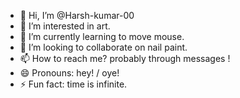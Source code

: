 - 👋 Hi, I’m @Harsh-kumar-00
- 👀 I’m interested in art.
- 🌱 I’m currently learning to move mouse.
- 💞️ I’m looking to collaborate on nail paint.
- 📫 How to reach me? probably through messages !
- 😄 Pronouns: hey! / oye!
- ⚡ Fun fact: time is infinite.

<!---
Harsh-kumar-00/Harsh-kumar-00 is a ✨ special ✨ repository because its `README.md` (this file) appears on your GitHub profile.
You can click the Preview link to take a look at your changes.
--->

